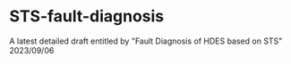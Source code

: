 # STS-fault-diagnosis
A latest detailed draft entitled by "Fault Diagnosis of HDES based on STS"
2023/09/06

